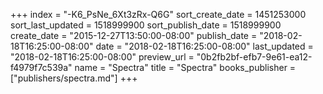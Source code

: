 +++
index = "-K6_PsNe_6Xt3zRx-Q6G"
sort_create_date = 1451253000
sort_last_updated = 1518999900
sort_publish_date = 1518999900
create_date = "2015-12-27T13:50:00-08:00"
publish_date = "2018-02-18T16:25:00-08:00"
date = "2018-02-18T16:25:00-08:00"
last_updated = "2018-02-18T16:25:00-08:00"
preview_url = "0b2fb2bf-efb7-9e61-ea12-f4979f7c539a"
name = "Spectra"
title = "Spectra"
books_publisher = ["publishers/spectra.md"]
+++
